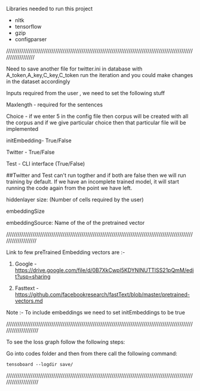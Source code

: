 Libraries needed to run this project
* nltk
* tensorflow
* gzip
* configparser

//////////////////////////////////////////////////////////////////////////////////////////////////////////////////

Need to save another file for twitter.ini in database with A_token,A_key,C_key,C_token run the iteration and you could make changes in the dataset accordingly

Inputs required from the user , we need to set the following stuff

Maxlength - required for the sentences

Choice - if we enter 5 in the config file then corpus will be created with all the corpus and if we give particular choice 
then that particular file will be implemented

initEmbedding- True/False

Twitter - True/False

Test - CLI interface (True/False)

##Twitter and Test can't run togther and if both are false then we will run training by default. If we have an incomplete trained model, it will start running the code again from the point we have left.

hiddenlayer size: (Number of cells required by the user)

embeddingSize 

embeddingSource: Name of the of the pretrained vector 

///////////////////////////////////////////////////////////////////////////////////////////////////////////////////

Link to few preTrained Embedding vectors are :-

1. Google - https://drive.google.com/file/d/0B7XkCwpI5KDYNlNUTTlSS21pQmM/edit?usp=sharing

2. Fasttext - https://github.com/facebookresearch/fastText/blob/master/pretrained-vectors.md

Note :- To include embeddings we need to set initEmbeddings to be true

////////////////////////////////////////////////////////////////////////////////////////////////////////////////////

To see the loss graph follow the following steps: 

Go into codes folder and then from there call the following command:
```
tensoboard --logdir save/
```
////////////////////////////////////////////////////////////////////////////////////////////////////////////////////

